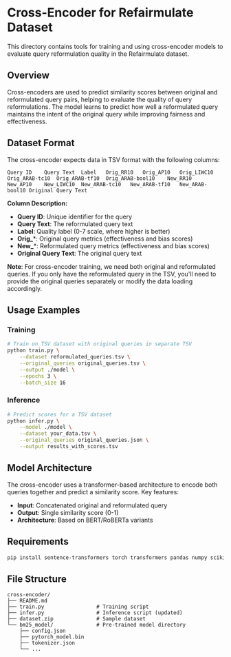# Cross-Encoder for Refairmulate Dataset

This directory contains tools for training and using cross-encoder models to evaluate query reformulation quality in the Refairmulate dataset.

## Overview

Cross-encoders are used to predict similarity scores between original and reformulated query pairs, helping to evaluate the quality of query reformulations. The model learns to predict how well a reformulated query maintains the intent of the original query while improving fairness and effectiveness.

## Dataset Format

The cross-encoder expects data in TSV format with the following columns:

```tsv
Query ID	Query Text	Label	Orig_RR10	Orig_AP10	Orig_LIWC10	Orig_ARAB-tc10	Orig_ARAB-tf10	Orig_ARAB-bool10	New_RR10	New_AP10	New_LIWC10	New_ARAB-tc10	New_ARAB-tf10	New_ARAB-bool10 Original Query Text
```

**Column Description:**
- **Query ID**: Unique identifier for the query
- **Query Text**: The reformulated query text
- **Label**: Quality label (0-7 scale, where higher is better)
- **Orig_***: Original query metrics (effectiveness and bias scores)
- **New_***: Reformulated query metrics (effectiveness and bias scores)
- **Original Query Text**: The original query text

**Note**: For cross-encoder training, we need both original and reformulated queries. If you only have the reformulated query in the TSV, you'll need to provide the original queries separately or modify the data loading accordingly.

## Usage Examples

### Training

```bash
# Train on TSV dataset with original queries in separate TSV
python train.py \
    --dataset reformulated_queries.tsv \
    --original_queries original_queries.tsv \
    --output ./model \
    --epochs 3 \
    --batch_size 16
```

### Inference

```bash
# Predict scores for a TSV dataset
python infer.py \
    --model ./model \
    --dataset your_data.tsv \
    --original_queries original_queries.json \
    --output results_with_scores.tsv
```


## Model Architecture

The cross-encoder uses a transformer-based architecture to encode both queries together and predict a similarity score. Key features:

- **Input**: Concatenated original and reformulated query
- **Output**: Single similarity score (0-1)
- **Architecture**: Based on BERT/RoBERTa variants

## Requirements

```bash
pip install sentence-transformers torch transformers pandas numpy scikit-learn
```

## File Structure

```
cross-encoder/
├── README.md                
├── train.py                 # Training script
├── infer.py                 # Inference script (updated)
├── dataset.zip              # Sample dataset
└── bm25_model/              # Pre-trained model directory
    ├── config.json
    ├── pytorch_model.bin
    ├── tokenizer.json
    └── ...
```